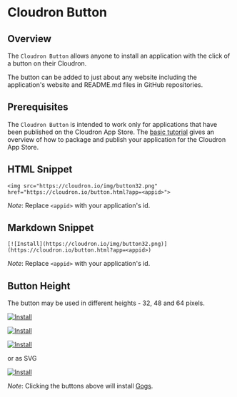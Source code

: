 # Cloudron Button

## Overview

The `Cloudron Button` allows anyone to install an application with
the click of a button on their Cloudron.

The button can be added to just about any website including the application's website
and README.md files in GitHub repositories.

## Prerequisites

The `Cloudron Button` is intended to work only for applications that have been
published on the Cloudron App Store. The [basic tutorial](/developer/packaging/)
gives an overview of how to package and publish your application for the
Cloudron App Store.

## HTML Snippet

```
<img src="https://cloudron.io/img/button32.png" href="https://cloudron.io/button.html?app=<appid>">
```

_Note_: Replace `<appid>` with your application's id.

## Markdown Snippet

```
[![Install](https://cloudron.io/img/button32.png)](https://cloudron.io/button.html?app=<appid>)
```

_Note_: Replace `<appid>` with your application's id.


## Button Height

The button may be used in different heights - 32, 48 and 64 pixels.

[![Install](https://cloudron.io/img/button32.png)](https://cloudron.io/button.html?app=io.gogs.cloudronapp)

[![Install](https://cloudron.io/img/button48.png)](https://cloudron.io/button.html?app=io.gogs.cloudronapp)

[![Install](https://cloudron.io/img/button64.png)](https://cloudron.io/button.html?app=io.gogs.cloudronapp)

or as SVG

[![Install](https://cloudron.io/img/button.svg)](https://cloudron.io/button.html?app=io.gogs.cloudronapp)

_Note_: Clicking the buttons above will install [Gogs](http://gogs.io/).
